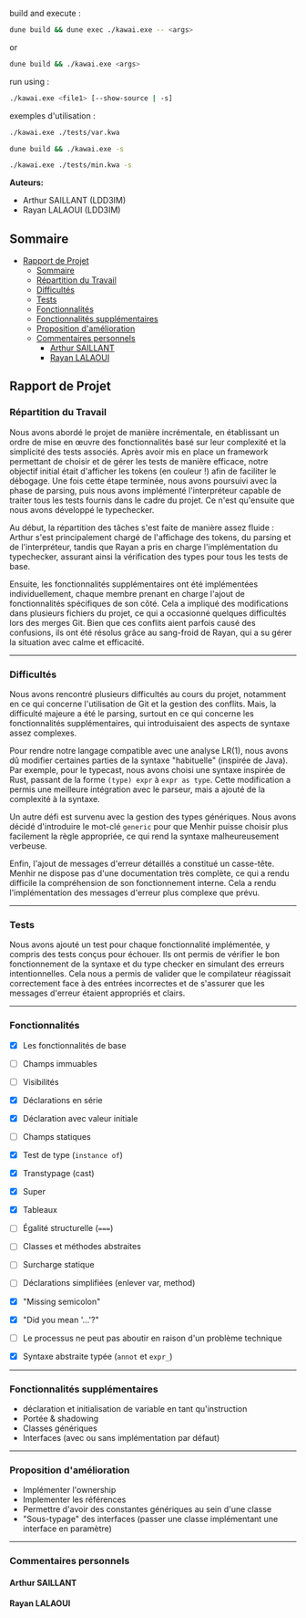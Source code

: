 build and execute :
```sh
dune build && dune exec ./kawai.exe -- <args>
```
or
```sh
dune build && ./kawai.exe <args>
```

run using :
```sh
./kawai.exe <file1> [--show-source | -s]
```

exemples d'utilisation :
```sh
./kawai.exe ./tests/var.kwa
```
```sh
dune build && ./kawai.exe -s
```
```sh
./kawai.exe ./tests/min.kwa -s
```

<!--TODO ajouter images et commentaires-->

**Auteurs:**
- Arthur SAILLANT (LDD3IM)
- Rayan LALAOUI (LDD3IM)

## Sommaire

- [Rapport de Projet](#rapport-de-projet)
  - [Sommaire](#sommaire)
  - [Répartition du Travail](#répartition-du-travail)
  - [Difficultés](#difficultés)
  - [Tests](#tests)
  - [Fonctionnalités](#fonctionnalités)
  - [Fonctionnalités supplémentaires](#fonctionnalités-supplémentaires)
  - [Proposition d'amélioration](#proposition-damélioration)
  - [Commentaires personnels](#commentaires-personnels)
    - [Arthur SAILLANT](#arthur-saillant)
    - [Rayan LALAOUI](#rayan-lalaoui)

## Rapport de Projet

### Répartition du Travail<a name="répartition-du-travail"></a>

Nous avons abordé le projet de manière incrémentale, en établissant un ordre de mise en œuvre des fonctionnalités basé sur leur complexité et la simplicité des tests associés. Après avoir mis en place un framework permettant de choisir et de gérer les tests de manière efficace, notre objectif initial était d'afficher les tokens (en couleur !) afin de faciliter le débogage. Une fois cette étape terminée, nous avons poursuivi avec la phase de parsing, puis nous avons implémenté l'interpréteur capable de traiter tous les tests fournis dans le cadre du projet. Ce n'est qu'ensuite que nous avons développé le typechecker.

Au début, la répartition des tâches s'est faite de manière assez fluide : Arthur s'est principalement chargé de l'affichage des tokens, du parsing et de l'interpréteur, tandis que Rayan a pris en charge l'implémentation du typechecker, assurant ainsi la vérification des types pour tous les tests de base.

Ensuite, les fonctionnalités supplémentaires ont été implémentées individuellement, chaque membre prenant en charge l'ajout de fonctionnalités spécifiques de son côté. Cela a impliqué des modifications dans plusieurs fichiers du projet, ce qui a occasionné quelques difficultés lors des merges Git. Bien que ces conflits aient parfois causé des confusions, ils ont été résolus grâce au sang-froid de Rayan, qui a su gérer la situation avec calme et efficacité.

---

### Difficultés<a name="difficultés"></a>

Nous avons rencontré plusieurs difficultés au cours du projet, notamment en ce qui concerne l'utilisation de Git et la gestion des conflits. Mais, la difficulté majeure a été le parsing, surtout en ce qui concerne les fonctionnalités supplémentaires, qui introduisaient des aspects de syntaxe assez complexes.

Pour rendre notre langage compatible avec une analyse LR(1), nous avons dû modifier certaines parties de la syntaxe "habituelle" (inspirée de Java). Par exemple, pour le typecast, nous avons choisi une syntaxe inspirée de Rust, passant de la forme `(type) expr` à `expr as type`. Cette modification a permis une meilleure intégration avec le parseur, mais a ajouté de la complexité à la syntaxe.

Un autre défi est survenu avec la gestion des types génériques. Nous avons décidé d'introduire le mot-clé `generic` pour que Menhir puisse choisir plus facilement la règle appropriée, ce qui rend la syntaxe malheureusement verbeuse.

Enfin, l'ajout de messages d'erreur détaillés a constitué un casse-tête. Menhir ne dispose pas d'une documentation très complète, ce qui a rendu difficile la compréhension de son fonctionnement interne. Cela a rendu l'implémentation des messages d'erreur plus complexe que prévu.

---

### Tests<a name="tests"></a>

Nous avons ajouté un test pour chaque fonctionnalité implémentée, y compris des tests conçus pour échouer. Ils ont permis de vérifier le bon fonctionnement de la syntaxe et du type checker en simulant des erreurs intentionnelles. Cela nous a permis de valider que le compilateur réagissait correctement face à des entrées incorrectes et de s'assurer que les messages d'erreur étaient appropriés et clairs.

---

### Fonctionnalités<a name="fonctionnalités"></a>

- [x] Les fonctionnalités de base
- [ ] Champs immuables
- [ ] Visibilités
- [x] Déclarations en série
- [x] Déclaration avec valeur initiale
- [ ] Champs statiques
- [x] Test de type (`instance of`)
- [x] Transtypage (cast)
- [x] Super
- [x] Tableaux
- [ ] Égalité structurelle (`===`)
- [ ] Classes et méthodes abstraites
- [ ] Surcharge statique

- [ ] Déclarations simplifiées (enlever var, method)
- [x] "Missing semicolon"
- [x] "Did you mean '...'?"
- [ ] Le processus ne peut pas aboutir en raison d'un problème technique
- [x] Syntaxe abstraite typée (`annot` et `expr_`)

---

### Fonctionnalités supplémentaires<a name="fonctionnalités-supplémentaires"></a>

- déclaration et initialisation de variable en tant qu'instruction
- Portée & shadowing
- Classes génériques
- Interfaces (avec ou sans implémentation par défaut)

---

### Proposition d'amélioration<a name="proposition-damélioration"></a>

- Implémenter l'ownership
- Implementer les références
- Permettre d'avoir des constantes génériques au sein d'une classe
- "Sous-typage" des interfaces (passer une classe implémentant une interface en paramètre)

---

### Commentaires personnels<a name="commentaires-personnels"></a>

#### Arthur SAILLANT

#### Rayan LALAOUI



